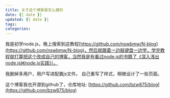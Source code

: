 ```yaml
---
title: 关于这个博客是怎么建的
date: {{ date }}
updated: {{ date }}
tags:
categories:
---
```

我是初学node.js，晚上搜索到这教程[https://github.com/nswbmw/N-blog](https://github.com/nswbmw/N-blog)，然后就跟着一边敲键盘一边学，学完教程就打算把这个改成自己的博客，当然我是有看过node.js的书籍了《深入浅出node.js》《node.js实践》）。

我删掉多用户，用户写进配置js文件。 自己重写了样式，稍微设计了一些页面。

这个博客我也开源到github了，仓库地址: [https://github.com/bzw875/blog](https://github.com/bzw875/blog)
